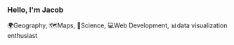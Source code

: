 ### Hello, I'm Jacob

🌍Geography, 🗺️Maps, 📡Science, 💻Web Development, 📊data visualization enthusiast
